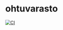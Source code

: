 # ohtuvarasto

[![CI](https://github.com/macabre-cs/ohtuvarasto/actions/workflows/main.yml/badge.svg)](https://github.com/macabre-cs/ohtuvarasto/actions)
